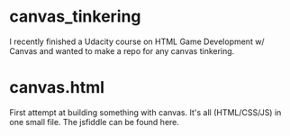 canvas_tinkering
================
I recently finished a Udacity course on HTML Game Development w/ Canvas and wanted to make a repo for any canvas tinkering.

canvas.html
==========
First attempt at building something with canvas.  It's all (HTML/CSS/JS) in one small file.  The jsfiddle can be found here.
